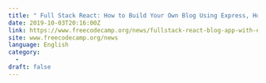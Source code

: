 ```yaml
---
title: " Full Stack React: How to Build Your Own Blog Using Express, Hooks, &amp; Postgres. "
date: 2019-10-03T20:16:00Z
link: https://www.freecodecamp.org/news/fullstack-react-blog-app-with-express-and-psql/?utm_medium=RSS&utm_source=news.12bit.vn
site: www.freecodecamp.org/news
language: English
category:
  -   
draft: false
---
```

